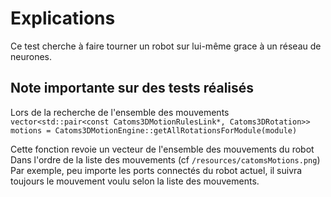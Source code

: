 # Explications

Ce test cherche à faire tourner un robot sur lui-même grace à un réseau de neurones.

## Note importante sur des tests réalisés

Lors de la recherche de l'ensemble des mouvements `vector<std::pair<const Catoms3DMotionRulesLink*, Catoms3DRotation>> motions = Catoms3DMotionEngine::getAllRotationsForModule(module)`

Cette fonction revoie un vecteur de l'ensemble des mouvements du robot Dans l'ordre de la liste des mouvements (cf `/resources/catomsMotions.png`) Par exemple, peu importe les ports connectés du robot actuel, il suivra toujours le mouvement voulu selon la liste des mouvements.